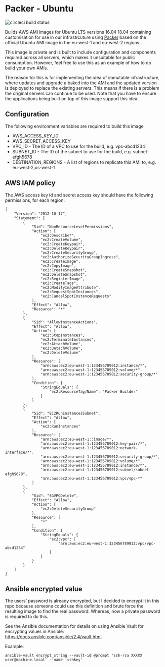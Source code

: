 # Packer - Ubuntu

![circleci build status](https://circleci.com/gh/daveshepherd/packer-ubuntu.png?style=shield "circleci build status")

Builds AWS AMI images for Ubuntu LTS versions 16.04 18.04 containing customisation for use in our infrastrcuture using
[Packer](https://www.packer.io/) based on the official Ubuntu AMI image in the eu-west-1 and eu-west-2 regions.

This image is private and is built to include configuration and components required across all servers, which makes it
unsuitable for public consumption. However, feel free to use this as an example of how to do build your own AMIs.

The reason for this is for implementing the idea of immutable infrastructure, where updates and upgrade a baked into the
AMI and the updated version is deployed to replace the existing servers. This means if there is a problem the original
servers can continue to be used. Note that you have to ensure the applications being built on top of this image support
this idea.

## Configuration

The following environment variables are required to build this image

* AWS_ACCESS_KEY_ID
* AWS_SECRET_ACCESS_KEY	
* VPC_ID - The ID of a VPC to use for the build, e.g. vpc-abcd1234
* SUBNET_ID - The ID of the subnet to use for the build, e.g. subnet-efgh5678
* DESTINATION_REGIONS - A list of regions to replicate this AMI to, e.g. eu-west-2,us-west-1

## AWS IAM policy

The AWS access key id and secret access key should have the following permissions, for each region:

```
{
    "Version": "2012-10-17",
    "Statement": [
        {
            "Sid": "NonResourceLevelPermissions",
            "Action": [
                "ec2:Describe*",
                "ec2:CreateVolume",
                "ec2:CreateKeypair",
                "ec2:DeleteKeypair",
                "ec2:CreateSecurityGroup",
                "ec2:AuthorizeSecurityGroupIngress",
                "ec2:CreateImage",
                "ec2:CopyImage",
                "ec2:CreateSnapshot",
                "ec2:DeleteSnapshot",
                "ec2:RegisterImage",
                "ec2:CreateTags",
                "ec2:ModifyImageAttribute",
                "ec2:RequestSpotInstances",
                "ec2:CancelSpotInstanceRequests"
            ],
            "Effect": "Allow",
            "Resource": "*"
        },
        {
            "Sid": "AllowInstanceActions",
            "Effect": "Allow",
            "Action": [
                "ec2:StopInstances",
                "ec2:TerminateInstances",
                "ec2:AttachVolume",
                "ec2:DetachVolume",
                "ec2:DeleteVolume"
            ],
            "Resource": [
                "arn:aws:ec2:eu-west-1:123456789012:instance/*",
                "arn:aws:ec2:eu-west-1:123456789012:volume/*",
                "arn:aws:ec2:eu-west-1:123456789012:security-group/*"
            ],
            "Condition": {
                "StringEquals": {
                    "ec2:ResourceTag/Name": "Packer Builder"
                }
            }
        },
        {
            "Sid": "EC2RunInstancesSubnet",
            "Effect": "Allow",
            "Action": [
                "ec2:RunInstances"
            ],
            "Resource": [
                "arn:aws:ec2:eu-west-1::image/*",
                "arn:aws:ec2:eu-west-1:123456789012:key-pair/*",
                "arn:aws:ec2:eu-west-1:123456789012:network-interface/*",
                "arn:aws:ec2:eu-west-1:123456789012:security-group/*",
                "arn:aws:ec2:eu-west-1:123456789012:volume/*",
                "arn:aws:ec2:eu-west-1:123456789012:instance/*",
                "arn:aws:ec2:eu-west-1:123456789012:subnet/subnet-efgh5678",
                "arn:aws:ec2:eu-west-1:123456789012:vpc/vpc-*"
            ]
        },
        {
            "Sid": "SGVPCDelete",
            "Effect": "Allow",
            "Action": [
                "ec2:DeleteSecurityGroup"
            ],
            "Resource": [
                "*"
            ],
            "Condition": {
                "StringEquals": {
                    "ec2:vpc": [
                        "arn:aws:ec2:eu-west-1:123456789012:vpc/vpc-abcd1234"
                    ]
                }
            }
        }
    ]
}
```

## Ansible encrypted value


The users' password is already encrypted, but I decided to encrypt it in this repo because
someone could use this definition and brute force the resulting image to find the real password.
Whereas, now a private password is required to do this. 

See the Ansible documentation for details on using Ansible Vault for encrypting values in Ansible:
https://docs.ansible.com/ansible/2.4/vault.html

Example: 

```
ansible-vault encrypt_string --vault-id @prompt 'ssh-rsa XXXXX user@machine.local' --name 'sshkey'
```